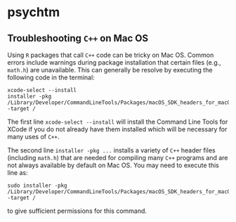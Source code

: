 # psychtm

## Troubleshooting `C++` on Mac OS

Using `R` packages that call `C++` code can be tricky on Mac OS. Common errors
include warnings during package installation that certain files (e.g., `math.h`)
are unavailable. This can generally be resolve by executing the following
code in the terminal:

```{bash}
xcode-select --install
installer -pkg /Library/Developer/CommandLineTools/Packages/macOS_SDK_headers_for_macOS_10.14.pkg -target /
```

The first line `xcode-select --install` will install the Command Line Tools
for XCode if you do not already have them installed which will be necessary for
many uses of `C++`.

The second line `installer -pkg ...` installs a variety of `C++` header files
(including `math.h`) that are needed for compiling many `C++` programs and are
not always available by default on Mac OS. You may need to execute this line as:

```{bash}
sudo installer -pkg /Library/Developer/CommandLineTools/Packages/macOS_SDK_headers_for_macOS_10.14.pkg -target /
```

to give sufficient permissions for this command.
